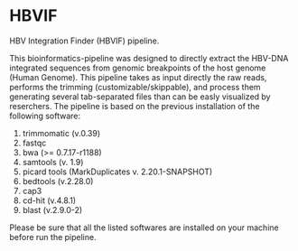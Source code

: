 # HBVIF
HBV Integration Finder (HBVIF) pipeline.

This bioinformatics-pipeline was designed to directly extract the HBV-DNA integrated sequences from genomic breakpoints of the host genome (Human Genome).
This pipeline takes as input directly the raw reads, performs the trimming (customizable/skippable), and process them generating several tab-separated files than can be easly visualized by reserchers.
The pipeline is based on the previous installation of the following software:
1) trimmomatic (v.0.39)
2) fastqc
3) bwa (>= 0.7.17-r1188)
4) samtools (v. 1.9)
5) picard tools (MarkDuplicates v. 2.20.1-SNAPSHOT)
6) bedtools (v.2.28.0)
7) cap3
8) cd-hit (v.4.8.1)
9) blast (v.2.9.0-2)

Please be sure that all the listed softwares are installed on your machine before run the pipeline.
